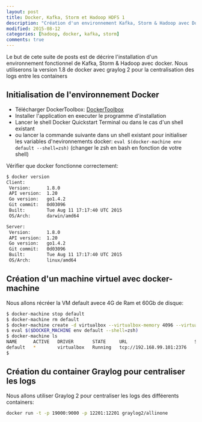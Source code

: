 ```yaml
---
layout: post
title: Docker, Kafka, Storm et Hadoop HDFS 1
description: "Création d'un environnement Kafka, Storm & Hadoop avec Docker 1: Préparation de l'environnement"
modified: 2015-08-12
categories: [hadoop, docker, kafka, storm]
comments: true
---
```



Le but de cete suite de posts est de décrire l'installation d'un environnement fonctionnel de Kafka, Storm & Hadoop avec docker.
Nous utiliserons la version 1.8 de docker avec graylog 2 pour la centralisation des logs entre les containers


## Initialisation de l'environnement Docker

- Télécharger DockerToolbox: [DockerToolbox](https://www.docker.com/toolbox)
- Installer l'application en executer le programme d'installation
- Lancer le shell Docker Quickstart Terminal ou dans le cas d'un shell existant
- ou lancer la commande suivante dans un shell existant pour initialiser les variables d'nevironnements docker: `eval $(docker-machine env default --shell=zsh)` (changer le zsh en bash en fonction de votre shell)
  
Vérifier que docker fonctionne correctement:

``` bash
$ docker version
Client:
 Version:      1.8.0
 API version:  1.20
 Go version:   go1.4.2
 Git commit:   0d03096
 Built:        Tue Aug 11 17:17:40 UTC 2015
 OS/Arch:      darwin/amd64

Server:
 Version:      1.8.0
 API version:  1.20
 Go version:   go1.4.2
 Git commit:   0d03096
 Built:        Tue Aug 11 17:17:40 UTC 2015
 OS/Arch:      linux/amd64

```

## Création d'un machine virtuel avec docker-machine

Nous allons récréer la VM default avece 4G de Ram et 60Gb de disque:

``` bash
$ docker-machine stop default
$ docker-machine rm default
$ docker-machine create -d virtualbox --virtualbox-memory 4096 --virtualbox-disk-size 60000 default
$ eval $($DOCKER_MACHINE env default --shell=zsh)
$ docker-machine ls
NAME      ACTIVE   DRIVER       STATE     URL                         SWARM
default   *        virtualbox   Running   tcp://192.168.99.101:2376
$
```

## Création du container Graylog pour centraliser les logs

Nous allons utiliser Graylog 2 pour centraliser les logs des difféerents containers:

```bash
docker run -t -p 19000:9000 -p 12201:12201 graylog2/allinone
```





